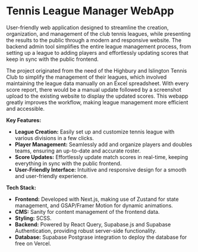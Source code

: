# Tennis League Manager WebApp

User-friendly web application designed to streamline the creation, organization, and management of the club tennis leagues, while presenting the results to the public through a modern and responsive website. The backend admin tool simplifies the entire league management process, from setting up a league to adding players and effortlessly updating scores that keep in sync with the public frontend. 

The project originated from the need of the Highbury and Islington Tennis Club to simplify the management of their leagues, which involved maintaining the league data manually on an Excel spreadsheet. With every score report, there would be a manual update followed by a screenshot upload to the existing website to display the updated scores. This webapp greatly improves the workflow, making league management more efficient and accessible.

**Key Features:**
- **League Creation:** Easily set up and customize tennis league with various divisions in a few clicks.
- **Player Management:** Seamlessly add and organize players and doubles teams, ensuring an up-to-date and accurate roster.
- **Score Updates:** Effortlessly update match scores in real-time, keeping everything in sync with the public frontend.
- **User-Friendly Interface:** Intuitive and responsive design for a smooth and user-friendly experience.

**Tech Stack:**
- **Frontend:** Developed with Next.js, making use of Zustand for state management, and GSAP/Framer Motion for dynamic animations.
- **CMS:** Sanity for content management of the frontend data.
- **Styling:** SCSS.
- **Backend:** Powered by React Query, Supabase.js and Supabase Authentication, providing robust server-side functionality.
- **Database:** Supabase Postgrase integration to deploy the database for free on Vercel.

